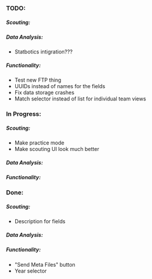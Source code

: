 ### TODO:
##### Scouting:
##### Data Analysis:
- Statbotics intigration???
##### Functionality:
- Test new FTP thing
- UUIDs instead of names for the fields
- Fix data storage crashes
- Match selector instead of list for individual team views

### In Progress:
##### Scouting:
- Make practice mode
- Make scouting UI look much better
##### Data Analysis:
##### Functionality:

### Done:
##### Scouting:
- Description for fields
##### Data Analysis:
##### Functionality:
- "Send Meta Files" button
- Year selector